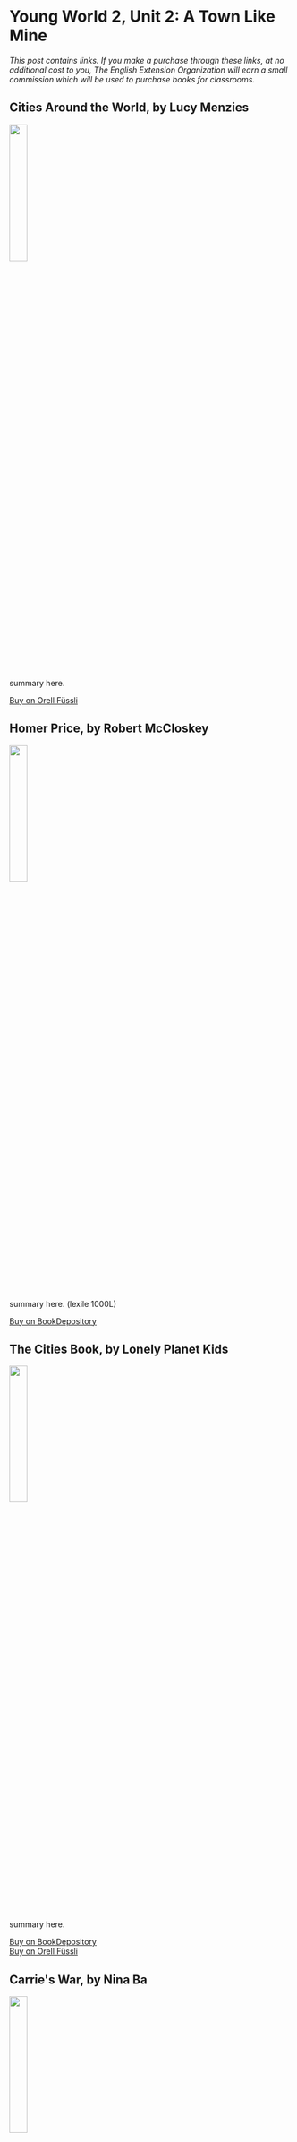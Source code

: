 # Young World 2, Unit 2: A Town Like Mine

*This post contains links. If you make a purchase through these links, at no additional cost to you, The English Extension Organization will earn a small commission which will be used to purchase books for classrooms.*

## Cities Around the World, by Lucy Menzies

<img src="https://imgur.com/eQdEzwj.png" width="25%" />

summary here.

<a href="https://www.orellfuessli.ch/shop/home/artikeldetails/A1053851415" rel="nofollow">Buy on Orell Füssli</a>

## Homer Price, by Robert McCloskey

<img src="https://imgur.com/FyueilY.png" width="25%" />

summary here. (lexile 1000L)

<a href="https://www.bookdepository.com/Homer-Price-Robert-McCloskey/9780140309270?ref=grid-view&qid=1665841406347&sr=1-2" rel="nofollow"> Buy on BookDepository</a>  

## The Cities Book, by Lonely Planet Kids

<img src="https://imgur.com/jLSqG2Y.png" width="25%" />

summary here.

<a href="https://www.bookdepository.com/Lonely-Planet-Kids-Cities-Book-Lonely-Planet-Kids/9781786570185?ref=grid-view&qid=1665841588904&sr=1-1" rel="nofollow"> Buy on BookDepository</a>  
<a href="https://www.orellfuessli.ch/shop/home/artikeldetails/A1039247755" rel="nofollow">Buy on Orell Füssli</a>

## Carrie's War, by Nina Ba

<img src="https://imgur.com/jLSqG2Y.png" width="25%" />

summary here.

<a href="https://www.bookdepository.com/Lonely-Planet-Kids-Cities-Book-Lonely-Planet-Kids/9781786570185?ref=grid-view&qid=1665841588904&sr=1-1" rel="nofollow"> Buy on BookDepository</a>  
<a href="https://www.orellfuessli.ch/shop/home/artikeldetails/A1039247755" rel="nofollow">Buy on Orell Füssli</a>
<!--stackedit_data:
eyJoaXN0b3J5IjpbLTU1NTU4MzE2MywtMTg3NTM0MzkxLC0zMT
A2MjE0MjJdfQ==
-->